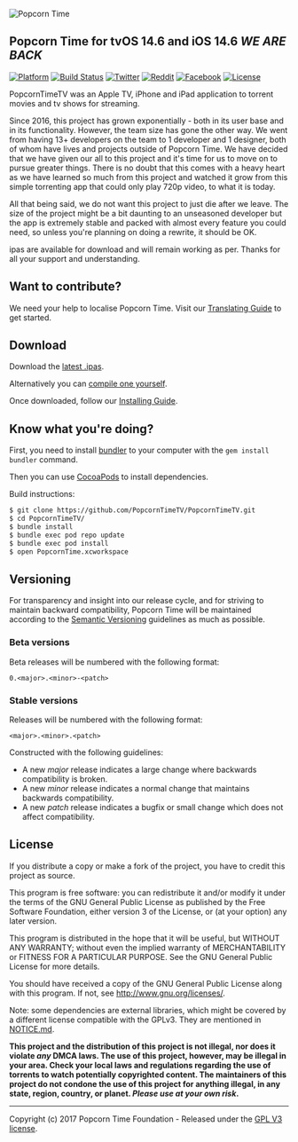 <p align="left " >
  <img src="http://i.imgur.com/76RElTT.png" alt="Popcorn Time" title="Popcorn Time">
</p>

## Popcorn Time for tvOS 14.6 and iOS 14.6 _WE ARE BACK_

[![Platform](http://img.shields.io/badge/platform-iOS%20%7C%20tvOS-lightgrey.svg?style=flat)](https://github.com/PopcornTimeTV)
[![Build Status](https://travis-ci.org/PopcornTimeTV/PopcornTimeTV.svg?branch=master)](https://travis-ci.org/PopcornTimeTV/PopcornTimeTV)
[![Twitter](https://img.shields.io/badge/twitter-@Popcorn%20Time-3299EC.svg?style=flat)](https://twitter.com/popcorntimetv)
[![Reddit](https://img.shields.io/badge/discussion-reddit-red.svg?style=flat)](https://reddit.com/r/popcorntime)
[![Facebook](https://img.shields.io/badge/facebook-Popcorn%20Time-354F88.svg?style=flat)](https://www.facebook.com/PopcornTimedotsh)
[![License](https://img.shields.io/badge/license-GPL_v3-373737.svg?style=flat)](https://github.com/PopcornTimeTV/PopcornTimeTV/blob/master/LICENSE.md)

PopcornTimeTV was an Apple TV, iPhone and iPad application to torrent movies and tv shows for streaming.

Since 2016, this project has grown exponentially - both in its user base and in its functionality. However, the team size has gone the other way. We went from having 13+ developers on the team to 1 developer and 1 designer, both of whom have lives and projects outside of Popcorn Time. We have decided that we have given our all to this project and it's time for us to move on to pursue greater things. There is no doubt that this comes with a heavy heart as we have learned so much from this project and watched it grow from this simple torrenting app that could only play 720p video, to what it is today.

All that being said, we do not want this project to just die after we leave. The size of the project might be a bit daunting to an unseasoned developer but the app is extremely stable and packed with almost every feature you could need, so unless you're planning on doing a rewrite, it should be OK.

ipas are available for download and will remain working as per. Thanks for all your support and understanding.

## Want to contribute?

We need your help to localise Popcorn Time. Visit our [Translating Guide](https://github.com/PopcornTimeTV/PopcornTimeTV/wiki/Translating-Popcorn-Time) to get started.

## Download

Download the [latest .ipas](https://github.com/PopcornTimeTV/PopcornTimeTV/releases/latest).

Alternatively you can [compile one yourself](https://github.com/PopcornTimeTV/PopcornTimeTV/wiki/Archiving-Popcorn-Time).

Once downloaded, follow our [Installing Guide](https://github.com/PopcornTimeTV/PopcornTimeTV/wiki/Installing-Popcorn-Time).

## Know what you're doing?

First, you need to install [bundler](https://bundler.io) to your computer with the `gem install bundler` command.

Then you can use [CocoaPods](http://cocoapods.org/) to install dependencies.

Build instructions:

``` bash
$ git clone https://github.com/PopcornTimeTV/PopcornTimeTV.git
$ cd PopcornTimeTV/
$ bundle install
$ bundle exec pod repo update
$ bundle exec pod install
$ open PopcornTime.xcworkspace
```

## Versioning

For transparency and insight into our release cycle, and for striving to maintain backward compatibility, Popcorn Time will be maintained according to the [Semantic Versioning](http://semver.org/) guidelines as much as possible.

### Beta versions

Beta releases will be numbered with the following format:

`0.<major>.<minor>-<patch>`

### Stable versions

Releases will be numbered with the following format:

`<major>.<minor>.<patch>`


Constructed with the following guidelines:
* A new *major* release indicates a large change where backwards compatibility is broken.
* A new *minor* release indicates a normal change that maintains backwards compatibility.
* A new *patch* release indicates a bugfix or small change which does not affect compatibility.

## License

If you distribute a copy or make a fork of the project, you have to credit this project as source.

This program is free software: you can redistribute it and/or modify it under the terms of the GNU General Public License as published by the Free Software Foundation, either version 3 of the License, or (at your option) any later version.

This program is distributed in the hope that it will be useful, but WITHOUT ANY WARRANTY; without even the implied warranty of MERCHANTABILITY or FITNESS FOR A PARTICULAR PURPOSE.  See the GNU General Public License for more details.

You should have received a copy of the GNU General Public License along with this program.  If not, see http://www.gnu.org/licenses/.

Note: some dependencies are external libraries, which might be covered by a different license compatible with the GPLv3. They are mentioned in [NOTICE.md](https://github.com/PopcornTimeTV/PopcornTimeTV/blob/master/NOTICE.md).


**This project and the distribution of this project is not illegal, nor does it violate _any_ DMCA laws. The use of this project, however, may be illegal in your area. Check your local laws and regulations regarding the use of torrents to watch potentially copyrighted content. The maintainers of this project do not condone the use of this project for anything illegal, in any state, region, country, or planet. _Please use at your own risk_.**

***


Copyright (c) 2017 Popcorn Time Foundation - Released under the [GPL V3 license](https://github.com/PopcornTimeTV/PopcornTimeTV/LICENSE.md).
